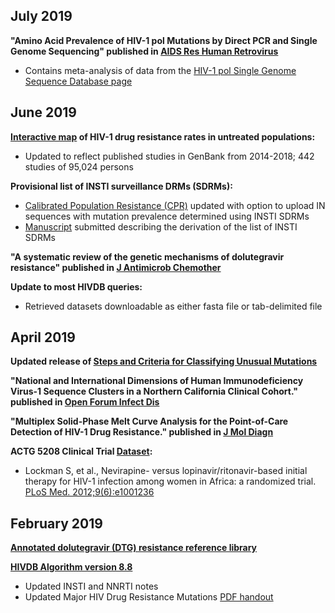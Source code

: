 
## July 2019

**"Amino Acid Prevalence of HIV-1 pol Mutations by Direct PCR and Single Genome Sequencing" published in [AIDS Res Human Retrovirus](https://www.liebertpub.com/doi/abs/10.1089/AID.2018.0289)**
- Contains meta-analysis of data from the [HIV-1 pol Single Genome Sequence Database page](/project/sgs/)

## June 2019
**[Interactive map](/page/surveillance-map/) of HIV-1 drug resistance rates in untreated populations:**
- Updated to reflect published studies in GenBank from 2014-2018; 442 studies of 95,024 persons

**Provisional list of INSTI surveillance DRMs (SDRMs):**
- [Calibrated Population Resistance (CPR)](/cpr/) updated with option to upload IN sequences with mutation prevalence determined using INSTI SDRMs
- [Manuscript](/pages/pdf/Tzou.2019.JAC.pdf) submitted describing the derivation of the list of INSTI SDRMs

**"A systematic review of the genetic mechanisms of dolutegravir resistance" published in [J Antimicrob Chemother](https://academic.oup.com/jac/advance-article/doi/10.1093/jac/dkz256/5529201)**

**Update to most HIVDB queries:**
- Retrieved datasets downloadable as either fasta file or tab-delimited file

## April 2019
**Updated release of [Steps and Criteria for Classifying Unusual Mutations](https://github.com/hivdb/hivfacts)**

**"National and International Dimensions of Human Immunodeficiency Virus-1 Sequence Clusters in a Northern California Clinical Cohort." published in [Open Forum Infect Dis](https://www.ncbi.nlm.nih.gov/pmc/articles/PMC6483754/)**

**"Multiplex Solid-Phase Melt Curve Analysis for the Point-of-Care Detection of HIV-1 Drug Resistance." published in [J Mol Diagn](https://www.sciencedirect.com/science/article/pii/S1525157818302745?via%3Dihub)**

**ACTG 5208 Clinical Trial [Dataset](/pages/clinicalStudyData/ACTG5208.html):**
- Lockman S, et al., Nevirapine- versus lopinavir/ritonavir-based initial therapy for HIV-1 infection among women in Africa: a randomized trial. [PLoS Med. 2012;9(6):e1001236](https://journals.plos.org/plosmedicine/article?id=10.1371/journal.pmed.1001236)


## February 2019
**[Annotated dolutegravir (DTG) resistance reference library](/pages/refLib/DTG.html)**

**[HIVDB Algorithm version 8.8](/page/algorithm-updates/#version.8.8.update.2019-02-13)**
- Updated INSTI and NNRTI notes
- Updated Major HIV Drug Resistance Mutations [PDF handout](/assets/media/resistance-mutation-handout-feb2019.b0204a57.pdf)


